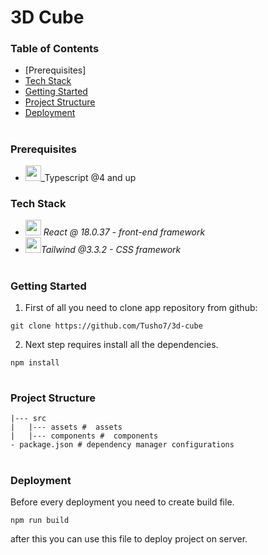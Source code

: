 # 3D Cube
### Table of Contents

- [Prerequisites]
- [Tech Stack](#Tech-Stack)
- [Getting Started](#Getting-Started)
- [Project Structure](#Project-Structure)
- [Deployment](#Deployment)
#

### Prerequisites

- <img src="public/logos/typescript.png" width="25" style="top: 8px"/>\_Typescript @4 and up

### Tech Stack

- <img src="public/logos/react.png" width="25" style="top: 8px" /> _React @ 18.0.37 - front-end framework_
- <img src="public/logos/tailwiwind.png" width="25" style="top: 8px" />_Tailwind @3.3.2 - CSS framework_

#

### Getting Started

1. First of all you need to clone app repository from github:

```
git clone https://github.com/Tusho7/3d-cube
```

2. Next step requires install all the dependencies.

```
npm install
```

#

### Project Structure

```
|--- src
|   |--- assets #  assets
|   |--- components #  components
- package.json # dependency manager configurations
```

#

### Deployment

Before every deployment you need to create build file.

```
npm run build
```

after this you can use this file to deploy project on server.